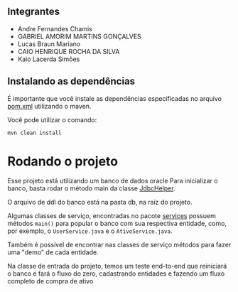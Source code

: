 ## Integrantes

- Andre Fernandes Chamis
- GABRIEL AMORIM MARTINS GONÇALVES
- Lucas Braun Mariano
- CAIO HENRIQUE ROCHA DA SILVA
- Kaio Lacerda Simões

## Instalando as dependências

É importante que você instale as dependências especificadas no arquivo [pom.xml](pom.xml) utilizando o maven.

Você pode utilizar o comando:

```bash
mvn clean install
```

# Rodando o projeto

Esse projeto está utilizando um banco de dados oracle Para inicializar o banco, basta rodar o método main
da classe [JdbcHelper](src/main/java/fiap/com/repository/JdbcHelper.java).

O arquivo de ddl do banco está na pasta db, na raiz do projeto.

Algumas classes de serviço, encontradas no pacote [services](src/main/java/fiap/com/services) possuem métodos `main()`
para popular o banco com sua respectiva entidade, como, por exemplo, o `UserService.java` e o `AtivoService.java`.

Também é possível de encontrar nas classes de serviço métodos para fazer uma "demo" de cada entidade.

Na classe de entrada do projeto, temos um teste end-to-end que reiniciará o banco e fará o fluxo do zero, cadastrando
entidades e fazendo um fluxo completo de compra de ativo